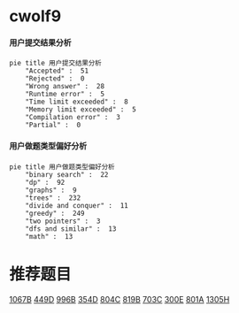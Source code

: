 # cwolf9

<!-- tabs:start -->



#### **用户提交结果分析**

```mermaid
pie title 用户提交结果分析
    "Accepted" :  51
    "Rejected" :  0
    "Wrong answer" :  28
    "Runtime error" :  5
    "Time limit exceeded" :  8
    "Memory limit exceeded" :  5
    "Compilation error" :  3
    "Partial" :  0
```

#### **用户做题类型偏好分析**

```mermaid
pie title 用户做题类型偏好分析
    "binary search" :  22
    "dp" :  92
    "graphs" :  9
    "trees" :  232
    "divide and conquer" :  11
    "greedy" :  249
    "two pointers" :  3
    "dfs and similar" :  13
    "math" :  13
```



<!-- tabs:end -->
# 推荐题目
[1067B](https://codeforces.com/contest/1067/problem/B)
[449D](https://codeforces.com/contest/449/problem/D)
[996B](https://codeforces.com/contest/996/problem/B)
[354D](https://codeforces.com/contest/354/problem/D)
[804C](https://codeforces.com/contest/804/problem/C)
[819B](https://codeforces.com/contest/819/problem/B)
[703C](https://codeforces.com/contest/703/problem/C)
[300E](https://codeforces.com/contest/300/problem/E)
[801A](https://codeforces.com/contest/801/problem/A)
[1305H](https://codeforces.com/contest/1305/problem/H)
